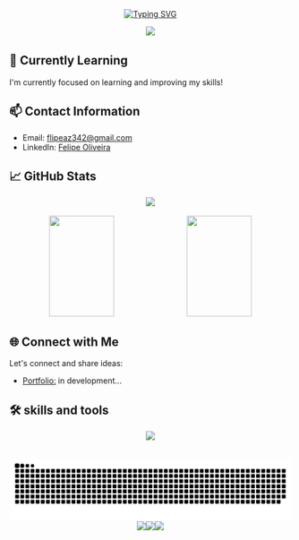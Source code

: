 <div align='center'>
  <a href="https://git.io/typing-svg">
    <img src="https://readme-typing-svg.herokuapp.com?font=Inter&pause=1000&color=F7F7F7&center=true&multiline=true&repeat=false&random=false&width=435&height=60&lines=%F0%9F%91%8B+Hello%2C+I'm+Felipe+Oliveira;Welcome+to+my+GitHub+Profile!" alt="Typing SVG" />
  </a>
</div>

<p align='center'>
  <img src='https://github.com/SouFelipeOliveira/SouFelipeOliveira/assets/105752126/582a347b-e9c6-4746-bb09-31bb6a9d2512' />
</p>

## 🌱 Currently Learning

I'm currently focused on learning and improving my skills!

## 📫 Contact Information

- Email: [flipeaz342@gmail.com](mailto:flipeaz342@gmail.com)
- LinkedIn: [Felipe Oliveira](https://www.linkedin.com/in/felipe-oliveira-384b00265/)


## 📈 GitHub Stats

<p align='center'>
  <img src='https://github-readme-streak-stats-gold.vercel.app?user=SouFelipeOliveira&theme=dark&date_format=j%20M%5B%20Y%5D' />
</p>


<p align=center>
  <img height="180em" width="48%" src='https://github-readme-stats-git-main-flipperweel.vercel.app/api?username=SouFelipeOliveira&show_icons=true&theme=dark&include_all_commits=true&count_private=true'/>
  <img height="180em" width="48%" src="https://github-readme-stats-git-main-flipperweel.vercel.app/api/top-langs/?username=SouFelipeOliveira&layout=compact&langs_count=7&theme=dark"/>
</p>




## 🌐 Connect with Me

Let's connect and share ideas:

- [Portfolio:](https://soufelipeoliveira.github.io/portfolio) in development...

## 🛠️ skills and tools 

<p align='center'>
  <img src="https://skillicons.dev/icons?i=python,django,git,html,css,typescript,angular,postgres,linux" />
</p>

##

<div align='center'>
  <img src='https://github.com/SouFelipeOliveira/SouFelipeOliveira/blob/output/github-contribution-grid-snake-dark.svg' />
</div>

<div align='center'>
  <img src='https://github.com/SouFelipeOliveira/SouFelipeOliveira/assets/105752126/0f7a24f6-f664-409e-8849-b6fa2912460a'><img src='https://github.com/SouFelipeOliveira/SouFelipeOliveira/assets/105752126/0f7a24f6-f664-409e-8849-b6fa2912460a'><img src='https://github.com/SouFelipeOliveira/SouFelipeOliveira/assets/105752126/0f7a24f6-f664-409e-8849-b6fa2912460a'>
</div>


